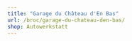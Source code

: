 ```yaml
---
title: "Garage du Château d'En Bas"
url: /broc/garage-du-chateau-den-bas/
shop: Autowerkstatt
---
```


